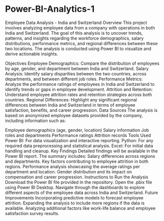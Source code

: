 # Power-BI-Analytics-1

Employee Data Analysis - India and Switzerland
Overview
This project involves analyzing employee data from a company with operations in both India and Switzerland. The goal of this analysis is to uncover trends, patterns, and insights regarding the workforce demographics, salary distributions, performance metrics, and regional differences between these two locations. The analysis is conducted using Power BI to visualize and derive actionable insights.

Objectives
Employee Demographics: Compare the distribution of employees by age, gender, and department between India and Switzerland.
Salary Analysis: Identify salary disparities between the two countries, across departments, and between different job roles.
Performance Metrics: Analyze the performance ratings of employees in India and Switzerland to identify trends or gaps in employee development.
Attrition and Retention: Understand employee attrition rates and retention strategies across both countries.
Regional Differences: Highlight any significant regional differences between India and Switzerland in terms of employee satisfaction, benefits, and career progression.
Data Sources
The analysis is based on anonymized employee datasets provided by the company, including information such as:

Employee demographics (age, gender, location)
Salary information
Job roles and departments
Performance ratings
Attrition records
Tools Used
Power BI: For data visualization and interactive reporting.
Python: For any required data preprocessing and statistical analysis.
Excel: For initial data handling and cleanup.
Key Findings
Detailed findings will be available in the Power BI report. The summary includes:
Salary differences across regions and departments.
Key factors contributing to employee attrition in both regions.
Performance analysis showcasing the average ratings per department and location.
Gender distribution and its impact on compensation and career progression.
Instructions to Run the Analysis
Download the Power BI file provided in the repository.
Open the .pbix file using Power BI Desktop.
Navigate through the dashboards to explore different aspects of the employee data across India and Switzerland.
Future Improvements
Incorporating predictive models to forecast employee attrition.
Expanding the analysis to include more regions if the data is available.
Analyzing additional factors like work-life balance and employee satisfaction survey results.
